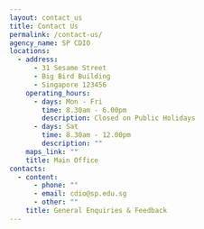 ```yaml
---
layout: contact_us
title: Contact Us
permalink: /contact-us/
agency_name: SP CDIO
locations:
  - address:
      - 31 Sesame Street
      - Big Bird Building
      - Singapore 123456
    operating_hours:
      - days: Mon - Fri
        time: 8.30am - 6.00pm
        description: Closed on Public Holidays
      - days: Sat
        time: 8.30am - 12.00pm
        description: ""
    maps_link: ""
    title: Main Office
contacts:
  - content:
      - phone: ""
      - email: cdio@sp.edu.sg
      - other: ""
    title: General Enquiries & Feedback
---
```

